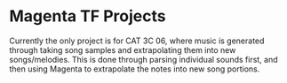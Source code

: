 # Magenta TF Projects

Currently the only project is for CAT 3C 06, where music is generated through
taking song samples and extrapolating them into new songs/melodies. This is done
through parsing individual sounds first, and then using Magenta to extrapolate
the notes into new song portions.
